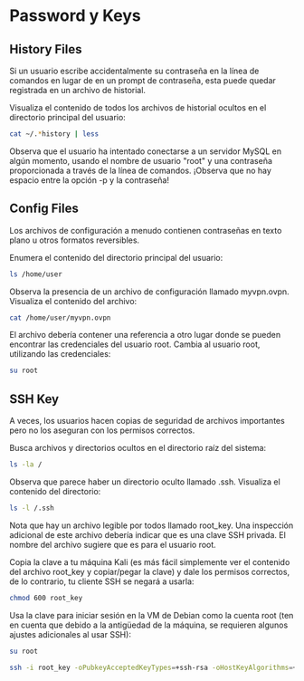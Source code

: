 # Password y Keys

## History Files

Si un usuario escribe accidentalmente su contraseña en la línea de comandos en lugar de en un prompt de contraseña, esta puede quedar registrada en un archivo de historial.

Visualiza el contenido de todos los archivos de historial ocultos en el directorio principal del usuario:

```bash
cat ~/.*history | less
```

Observa que el usuario ha intentado conectarse a un servidor MySQL en algún momento, usando el nombre de usuario "root" y una contraseña proporcionada a través de la línea de comandos. ¡Observa que no hay espacio entre la opción -p y la contraseña!

## Config Files

Los archivos de configuración a menudo contienen contraseñas en texto plano u otros formatos reversibles.

Enumera el contenido del directorio principal del usuario:

```bash
ls /home/user
```

Observa la presencia de un archivo de configuración llamado myvpn.ovpn. Visualiza el contenido del archivo:

```bash
cat /home/user/myvpn.ovpn
```

El archivo debería contener una referencia a otro lugar donde se pueden encontrar las credenciales del usuario root. Cambia al usuario root, utilizando las credenciales:

```bash
su root
```



## SSH Key



A veces, los usuarios hacen copias de seguridad de archivos importantes pero no los aseguran con los permisos correctos.

Busca archivos y directorios ocultos en el directorio raíz del sistema:

```bash
ls -la /
```

Observa que parece haber un directorio oculto llamado .ssh. Visualiza el contenido del directorio:

```bash
ls -l /.ssh
```

Nota que hay un archivo legible por todos llamado root\_key. Una inspección adicional de este archivo debería indicar que es una clave SSH privada. El nombre del archivo sugiere que es para el usuario root.

Copia la clave a tu máquina Kali (es más fácil simplemente ver el contenido del archivo root\_key y copiar/pegar la clave) y dale los permisos correctos, de lo contrario, tu cliente SSH se negará a usarla:

```bash
chmod 600 root_key
```

Usa la clave para iniciar sesión en la VM de Debian como la cuenta root (ten en cuenta que debido a la antigüedad de la máquina, se requieren algunos ajustes adicionales al usar SSH):

```bash
su root
```

```bash
ssh -i root_key -oPubkeyAcceptedKeyTypes=+ssh-rsa -oHostKeyAlgorithms=+ssh-rsa root@DIRECCION_IP_DE_LA_MAQUINA
```
